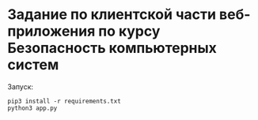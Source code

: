 # Задание по клиентской части веб-приложения по курсу Безопасность компьютерных систем
Запуск: 

```
pip3 install -r requirements.txt
python3 app.py
```
